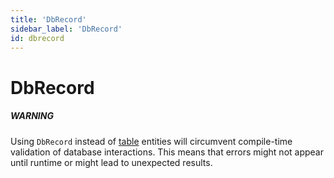 ```yaml
---
title: 'DbRecord'
sidebar_label: 'DbRecord'
id: dbrecord
---
```


DbRecord
========

##### WARNING

Using `DbRecord` instead of [table](/database/how-to/data-types/views/) entities will circumvent compile-time validation of database interactions. This means that errors might not appear until runtime or might lead to unexpected results.